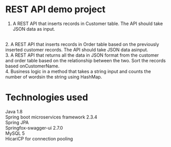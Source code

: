 # REST API demo project
1. A REST API that inserts records in Customer table. The API should take JSON data as input. 
</br>
2. A REST API that inserts records in Order table based on the previously inserted customer records. The API should take JSON data asinput. 
</br>
3. A REST API that returns all the data in JSON format from the customer and order table based on the relationship between the two. Sort the records based onCustomerName. 
</br>
4. Business logic in a method that takes a string input and counts the number of wordsin the string using HashMap.
</br>

# Technologies used
Java 1.8
</br>Spring boot microservices framework 2.3.4
</br>Spring JPA
</br>Springfox-swagger-ui 2.7.0
</br>MySQL 5
</br>HicariCP for connection pooling

